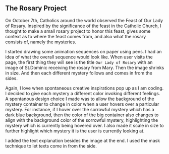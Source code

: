 ## The Rosary Project 
On October 7th, Catholics around the world observed the Feast of Our Lady of Rosary. 
Inspired by the significance of the feast in the Catholic Church, I thought to make 
a small rosary project to honor this feast, gives some context as to where the feast comes 
from, and also what the rosary consists of, namely the mysteries. 

I started drawing some animation sequences on paper using pens. I had an idea of what the overall sequence
would look like. When user visits the page, the first thing they will see is the title `Our Lady of Rosary` 
with an image of St.Dominic receiving the rosary from Mary. Then the image shrinks in size. And then each different 
mystery follows and comes in from the sides. 

Again, I love when spontaneous creative inspirations pop up as I am coding. I decided to give each mystery a different color invoking different feelings. A spontanous design choice I made was to allow the background of the 
mystery container to change in color when a user hovers over a particular mystery. For instance, if I hover over 
the sorrowful mystery which has a dark blue background, then the color of the big container also changes to align 
with the background color of the sorrowful mystery, highlighting the mystery which is currently being hovered over. I
also made it scale in size to further highlight which mystery it is the user is currently looking at. 

I added the text explanation besides the image at the end. I used the mask technique to let texts come in from the side. 

